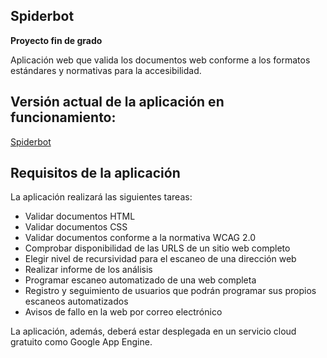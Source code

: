 Spiderbot
----------------------------------

**Proyecto fin de grado**

Aplicación web que valida los documentos web conforme a los formatos estándares y normativas para la accesibilidad.

## Versión actual de la aplicación en funcionamiento:

[Spiderbot](http://spiderbot-ugr.appspot.com/)


## Requisitos de la aplicación

La aplicación realizará las siguientes tareas:

* Validar documentos HTML
* Validar documentos CSS
* Validar documentos conforme a la normativa WCAG 2.0
* Comprobar disponibilidad de las URLS de un sitio web completo
* Elegir nivel de recursividad para el escaneo de una dirección web
* Realizar informe de los análisis
* Programar escaneo automatizado de una web completa
* Registro y seguimiento de usuarios que podrán programar sus propios escaneos automatizados
* Avisos de fallo en la web por correo electrónico

La aplicación, además, deberá estar desplegada en un servicio cloud gratuito como Google App Engine.
